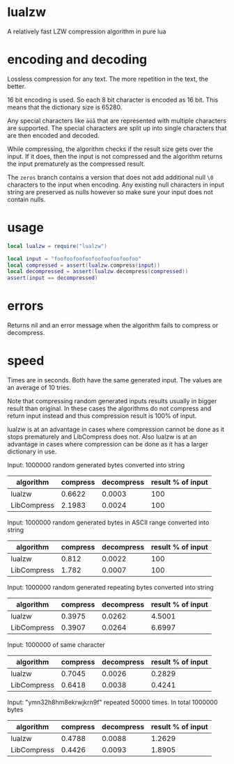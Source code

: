 # lualzw
A relatively fast LZW compression algorithm in pure lua

# encoding and decoding
Lossless compression for any text. The more repetition in the text, the better.

16 bit encoding is used. So each 8 bit character is encoded as 16 bit.
This means that the dictionary size is 65280.

Any special characters like `äöå` that are represented with multiple characters are supported. The special characters are split up into single characters that are then encoded and decoded. 

While compressing, the algorithm checks if the result size gets over the input. If it does, then the input is not compressed and the algorithm returns the input prematurely as the compressed result.

The `zeros` branch contains a version that does not add additional null `\0` characters to the input when encoding. Any existing null characters in input string are preserved as nulls however so make sure your input does not contain nulls.

# usage
```lua
local lualzw = require("lualzw")

local input = "foofoofoofoofoofoofoofoofoo"
local compressed = assert(lualzw.compress(input))
local decompressed = assert(lualzw.decompress(compressed))
assert(input == decompressed)
```

# errors
Returns nil and an error message when the algorithm fails to compress or decompress.

# speed
Times are in seconds.
Both have the same generated input.
The values are an average of 10 tries.

Note that compressing random generated inputs results usually in bigger result than original. In these cases the algorithms do not compress and return input instead and thus compression result is 100% of input.

lualzw is at an advantage in cases where compression cannot be done as it stops prematurely and LibCompress does not.
Also lualzw is at an advantage in cases where compression can be done as it has a larger dictionary in use.

Input: 1000000 random generated bytes converted into string

algorithm|compress|decompress|result % of input
---------|--------|----------|-------------
lualzw|0.6622|0.0003|100
LibCompress|2.1983|0.0024|100

Input: 1000000 random generated bytes in ASCII range converted into string

algorithm|compress|decompress|result % of input
---------|--------|----------|-------------
lualzw|0.812|0.0022|100
LibCompress|1.782|0.0007|100

Input: 1000000 random generated repeating bytes converted into string

algorithm|compress|decompress|result % of input
---------|--------|----------|-------------
lualzw|0.3975|0.0262|4.5001
LibCompress|0.3907|0.0264|6.6997

Input: 1000000 of same character

algorithm|compress|decompress|result % of input
---------|--------|----------|-------------
lualzw|0.7045|0.0026|0.2829
LibCompress|0.6418|0.0038|0.4241

Input: "ymn32h8hm8ekrwjkrn9f" repeated 50000 times. In total 1000000 bytes

algorithm|compress|decompress|result % of input
---------|--------|----------|-------------
lualzw|0.4788|0.0088|1.2629
LibCompress|0.4426|0.0093|1.8905
